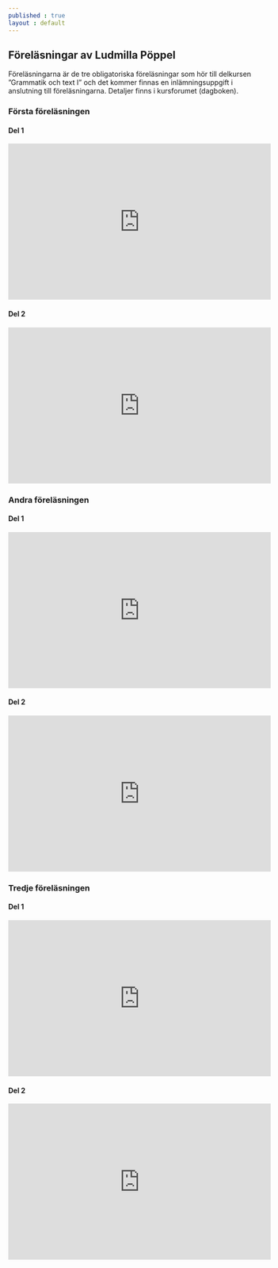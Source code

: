 ```yaml
---
published : true
layout : default
---
```


## Föreläsningar av Ludmilla Pöppel 

Föreläsningarna är de tre obligatoriska föreläsningar som hör till delkursen ”Grammatik och text I” och det kommer finnas en inlämningsuppgift i anslutning till föreläsningarna. Detaljer finns i kursforumet (dagboken).


### Första föreläsningen

#### Del 1

<iframe width="530" height="315" src="https://www.youtube.com/embed/xJ1T9a9jYSM" frameborder="0" allow="autoplay; encrypted-media" allowfullscreen></iframe>

#### Del 2

<iframe width="530" height="315" src="https://www.youtube.com/embed/gqF7DPImLTk" frameborder="0" allow="autoplay; encrypted-media" allowfullscreen></iframe>


### Andra föreläsningen

#### Del 1

<iframe width="530" height="315" src="https://www.youtube.com/embed/u-PkoT2bsaQ" frameborder="0" allow="autoplay; encrypted-media" allowfullscreen></iframe>


#### Del 2

<iframe width="530" height="315" src="https://www.youtube.com/embed/wPnFmEv-9Dc" frameborder="0" allow="autoplay; encrypted-media" allowfullscreen></iframe>


### Tredje föreläsningen

#### Del 1

<iframe width="530" height="315" src="https://www.youtube.com/embed/DTIKJ9x1UaI" frameborder="0" allow="autoplay; encrypted-media" allowfullscreen></iframe>


#### Del 2

<iframe width="530" height="315" src="https://www.youtube.com/embed/X6FCIKvJ50M" frameborder="0" allow="autoplay; encrypted-media" allowfullscreen></iframe>



